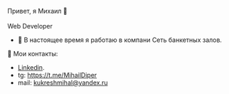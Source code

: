 Привет, я Михаил 👋<br/>  
Web Developer


- 🔭 В настоящее время я работаю в компани Сеть банкетных залов.

📢 Мои контакты:
   - [Linkedin](https://www.linkedin.com/feed/?trk=404_page).
   -   tg: https://t.me/MihailDiper <br/>
   -   mail: kukreshmihal@yandex.ru <br/>
